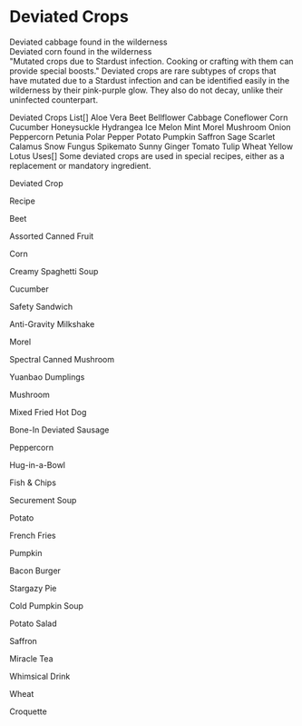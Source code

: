 # Deviated Crops

Deviated cabbage found in the wilderness 		 	 
 	 	 	 		 			 		 		 		 			Deviated corn found in the wilderness 		 	 
"Mutated crops due to Stardust infection. Cooking or crafting with them can provide special boosts."
Deviated crops are rare subtypes of crops that have mutated due to a Stardust infection and can be identified easily in the wilderness by their pink-purple glow. They also do not decay, unlike their uninfected counterpart.

Deviated Crops List[]
Aloe Vera
Beet
Bellflower
Cabbage
Coneflower
Corn
Cucumber
Honeysuckle
Hydrangea
Ice Melon
Mint
Morel
Mushroom
Onion
Peppercorn
Petunia
Polar Pepper
Potato
Pumpkin
Saffron
Sage
Scarlet Calamus
Snow Fungus
Spikemato
Sunny Ginger
Tomato
Tulip
Wheat
Yellow Lotus
Uses[]
Some deviated crops are used in special recipes, either as a replacement or mandatory ingredient.





Deviated Crop

Recipe


Beet

Assorted Canned Fruit


Corn

Creamy Spaghetti Soup


Cucumber

Safety Sandwich

Anti-Gravity Milkshake


Morel

Spectral Canned Mushroom

Yuanbao Dumplings


Mushroom

Mixed Fried Hot Dog

Bone-In Deviated Sausage


Peppercorn

Hug-in-a-Bowl

Fish &amp; Chips

Securement Soup


Potato

French Fries


Pumpkin

Bacon Burger

Stargazy Pie

Cold Pumpkin Soup

Potato Salad


Saffron

Miracle Tea

Whimsical Drink


Wheat

Croquette
